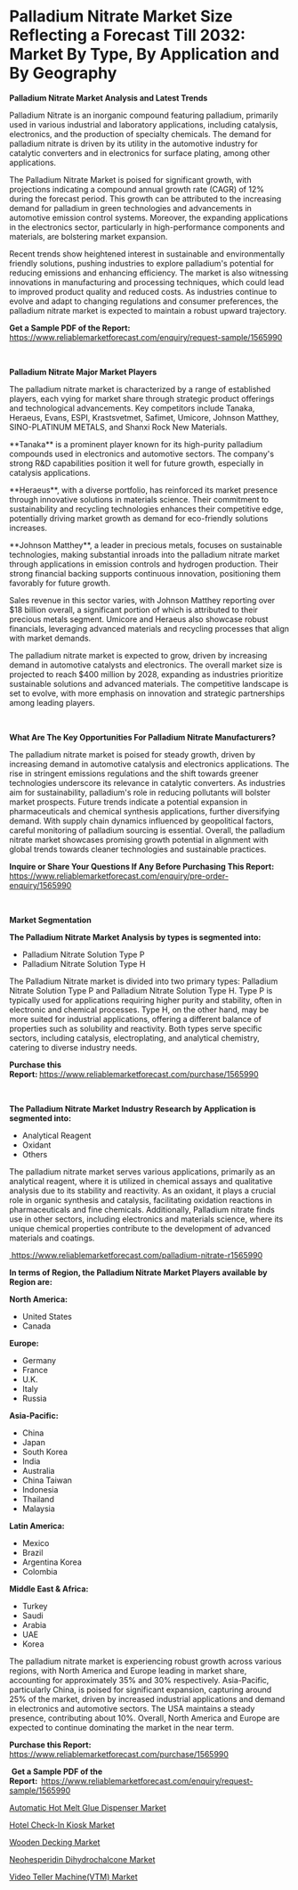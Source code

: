 <p><h1>Palladium Nitrate Market Size Reflecting a Forecast Till 2032: Market By Type, By Application and By Geography</h1></p><p><strong>Palladium Nitrate Market Analysis and Latest Trends</strong></p>
<p><p>Palladium Nitrate is an inorganic compound featuring palladium, primarily used in various industrial and laboratory applications, including catalysis, electronics, and the production of specialty chemicals. The demand for palladium nitrate is driven by its utility in the automotive industry for catalytic converters and in electronics for surface plating, among other applications. </p><p>The Palladium Nitrate Market is poised for significant growth, with projections indicating a compound annual growth rate (CAGR) of 12% during the forecast period. This growth can be attributed to the increasing demand for palladium in green technologies and advancements in automotive emission control systems. Moreover, the expanding applications in the electronics sector, particularly in high-performance components and materials, are bolstering market expansion.</p><p>Recent trends show heightened interest in sustainable and environmentally friendly solutions, pushing industries to explore palladium's potential for reducing emissions and enhancing efficiency. The market is also witnessing innovations in manufacturing and processing techniques, which could lead to improved product quality and reduced costs. As industries continue to evolve and adapt to changing regulations and consumer preferences, the palladium nitrate market is expected to maintain a robust upward trajectory.</p></p>
<p><strong>Get a Sample PDF of the Report:&nbsp;</strong> <a href="https://www.reliablemarketforecast.com/enquiry/request-sample/1565990?utm_campaign=1875&utm_medium=2&utm_source=Github&utm_content=ia&utm_term=31032025&utm_id=palladium-nitrate">https://www.reliablemarketforecast.com/enquiry/request-sample/1565990</a></p>
<p>&nbsp;</p>
<p><strong>Palladium Nitrate Major Market Players</strong></p>
<p><p>The palladium nitrate market is characterized by a range of established players, each vying for market share through strategic product offerings and technological advancements. Key competitors include Tanaka, Heraeus, Evans, ESPI, Krastsvetmet, Safimet, Umicore, Johnson Matthey, SINO-PLATINUM METALS, and Shanxi Rock New Materials.</p><p>**Tanaka** is a prominent player known for its high-purity palladium compounds used in electronics and automotive sectors. The company's strong R&D capabilities position it well for future growth, especially in catalysis applications. </p><p>**Heraeus**, with a diverse portfolio, has reinforced its market presence through innovative solutions in materials science. Their commitment to sustainability and recycling technologies enhances their competitive edge, potentially driving market growth as demand for eco-friendly solutions increases.</p><p>**Johnson Matthey**, a leader in precious metals, focuses on sustainable technologies, making substantial inroads into the palladium nitrate market through applications in emission controls and hydrogen production. Their strong financial backing supports continuous innovation, positioning them favorably for future growth.</p><p>Sales revenue in this sector varies, with Johnson Matthey reporting over $18 billion overall, a significant portion of which is attributed to their precious metals segment. Umicore and Heraeus also showcase robust financials, leveraging advanced materials and recycling processes that align with market demands.</p><p>The palladium nitrate market is expected to grow, driven by increasing demand in automotive catalysts and electronics. The overall market size is projected to reach $400 million by 2028, expanding as industries prioritize sustainable solutions and advanced materials. The competitive landscape is set to evolve, with more emphasis on innovation and strategic partnerships among leading players.</p></p>
<p>&nbsp;</p>
<p><strong>What Are The Key Opportunities For Palladium Nitrate Manufacturers?</strong></p>
<p><p>The palladium nitrate market is poised for steady growth, driven by increasing demand in automotive catalysis and electronics applications. The rise in stringent emissions regulations and the shift towards greener technologies underscore its relevance in catalytic converters. As industries aim for sustainability, palladium's role in reducing pollutants will bolster market prospects. Future trends indicate a potential expansion in pharmaceuticals and chemical synthesis applications, further diversifying demand. With supply chain dynamics influenced by geopolitical factors, careful monitoring of palladium sourcing is essential. Overall, the palladium nitrate market showcases promising growth potential in alignment with global trends towards cleaner technologies and sustainable practices.</p></p>
<p><strong>Inquire or Share Your Questions If Any Before Purchasing This Report:</strong> <a href="https://www.reliablemarketforecast.com/enquiry/pre-order-enquiry/1565990?utm_campaign=1875&utm_medium=2&utm_source=Github&utm_content=ia&utm_term=31032025&utm_id=palladium-nitrate">https://www.reliablemarketforecast.com/enquiry/pre-order-enquiry/1565990</a></p>
<p>&nbsp;</p>
<p><strong>Market Segmentation</strong></p>
<p><strong>The Palladium Nitrate Market Analysis by types is segmented into:</strong></p>
<p><ul><li>Palladium Nitrate Solution Type P</li><li>Palladium Nitrate Solution Type H</li></ul></p>
<p><p>The Palladium Nitrate market is divided into two primary types: Palladium Nitrate Solution Type P and Palladium Nitrate Solution Type H. Type P is typically used for applications requiring higher purity and stability, often in electronic and chemical processes. Type H, on the other hand, may be more suited for industrial applications, offering a different balance of properties such as solubility and reactivity. Both types serve specific sectors, including catalysis, electroplating, and analytical chemistry, catering to diverse industry needs.</p></p>
<p><strong>Purchase this Report:&nbsp;</strong><a href="https://www.reliablemarketforecast.com/purchase/1565990?utm_campaign=1875&utm_medium=2&utm_source=Github&utm_content=ia&utm_term=31032025&utm_id=palladium-nitrate">https://www.reliablemarketforecast.com/purchase/1565990</a></p>
<p>&nbsp;</p>
<p><strong>The Palladium Nitrate Market Industry Research by Application is segmented into:</strong></p>
<p><ul><li>Analytical Reagent</li><li>Oxidant</li><li>Others</li></ul></p>
<p><p>The palladium nitrate market serves various applications, primarily as an analytical reagent, where it is utilized in chemical assays and qualitative analysis due to its stability and reactivity. As an oxidant, it plays a crucial role in organic synthesis and catalysis, facilitating oxidation reactions in pharmaceuticals and fine chemicals. Additionally, Palladium nitrate finds use in other sectors, including electronics and materials science, where its unique chemical properties contribute to the development of advanced materials and coatings.</p></p>
<p><a href="https://www.reliablemarketforecast.com/palladium-nitrate-r1565990?utm_campaign=1875&utm_medium=2&utm_source=Github&utm_content=ia&utm_term=31032025&utm_id=palladium-nitrate">&nbsp;https://www.reliablemarketforecast.com/palladium-nitrate-r1565990</a></p>
<p><strong>In terms of Region, the Palladium Nitrate Market Players available by Region are:</strong></p>
<p>
    <p> <strong> North America: </strong>
        <ul>
            <li>United States</li>
            <li>Canada</li>
        </ul>
        </p> 
    <p> <strong> Europe: </strong>
        <ul>
            <li>Germany</li>
            <li>France</li>
            <li>U.K.</li>
            <li>Italy</li>
            <li>Russia</li>
        </ul>
        </p> 
    <p> <strong> Asia-Pacific: </strong>
        <ul>
            <li>China</li>
            <li>Japan</li>
            <li>South Korea</li>
            <li>India</li>
            <li>Australia</li>
            <li>China Taiwan</li>
            <li>Indonesia</li>
            <li>Thailand</li>
            <li>Malaysia</li>
        </ul>
        </p> 
    <p> <strong> Latin America: </strong>
        <ul>
            <li>Mexico</li>
            <li>Brazil</li>
            <li>Argentina Korea</li>
            <li>Colombia</li>
        </ul>
        </p> 
    <p> <strong> Middle East & Africa: </strong>
        <ul>
            <li>Turkey</li>
            <li>Saudi</li>
            <li>Arabia</li>
            <li>UAE</li>
            <li>Korea</li>
        </ul>
    </p>
    </p>
<p><p>The palladium nitrate market is experiencing robust growth across various regions, with North America and Europe leading in market share, accounting for approximately 35% and 30% respectively. Asia-Pacific, particularly China, is poised for significant expansion, capturing around 25% of the market, driven by increased industrial applications and demand in electronics and automotive sectors. The USA maintains a steady presence, contributing about 10%. Overall, North America and Europe are expected to continue dominating the market in the near term.</p></p>
<p><strong>Purchase this Report: </strong><a href="https://www.reliablemarketforecast.com/purchase/1565990?utm_campaign=1875&utm_medium=2&utm_source=Github&utm_content=ia&utm_term=31032025&utm_id=palladium-nitrate">https://www.reliablemarketforecast.com/purchase/1565990</a></p>
<p>&nbsp;<strong>Get a Sample PDF of the Report:&nbsp;&nbsp;</strong><a href="https://www.reliablemarketforecast.com/enquiry/request-sample/1565990?utm_campaign=1875&utm_medium=2&utm_source=Github&utm_content=ia&utm_term=31032025&utm_id=palladium-nitrate">https://www.reliablemarketforecast.com/enquiry/request-sample/1565990</a></p>
<p><strong></strong></p>
<p><p><a href="https://www.linkedin.com/pulse/automatic-hot-melt-glue-dispenser-market-outlook-projected-growth-ycjkf?utm_campaign=1875&utm_medium=2&utm_source=Github&utm_content=ia&utm_term=31032025&utm_id=palladium-nitrate">Automatic Hot Melt Glue Dispenser Market</a></p><p><a href="https://www.linkedin.com/pulse/state-hotel-check-in-kiosk-market-projected-growth-cagr-dtwaf?utm_campaign=1875&utm_medium=2&utm_source=Github&utm_content=ia&utm_term=31032025&utm_id=palladium-nitrate">Hotel Check-In Kiosk Market</a></p><p><a href="https://github.com/tamerlgwilt/Market-Research-Report-List-1/blob/main/wooden-decking-market.md?utm_campaign=1875&utm_medium=2&utm_source=Github&utm_content=ia&utm_term=31032025&utm_id=palladium-nitrate">Wooden Decking Market</a></p><p><a href="https://github.com/rwanjamiul/Market-Research-Report-List-1/blob/main/neohesperidin-dihydrochalcone-market.md?utm_campaign=1875&utm_medium=2&utm_source=Github&utm_content=ia&utm_term=31032025&utm_id=palladium-nitrate">Neohesperidin Dihydrochalcone Market</a></p><p><a href="https://www.linkedin.com/pulse/video-teller-machinevtm-market-analysis-report-2025-2032-0p2af?utm_campaign=1875&utm_medium=2&utm_source=Github&utm_content=ia&utm_term=31032025&utm_id=palladium-nitrate">Video Teller Machine(VTM) Market</a></p></p>